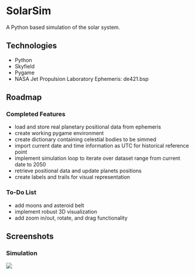 # SolarSim
A Python based simulation of the solar system.

## Technologies
- Python
- Skyfield
- Pygame
- NASA Jet Propulsion Laboratory Ephemeris: de421.bsp

## Roadmap

### Completed Features
- load and store real planetary positional data from ephemeris
- create working pygame environment
- create dictionary containing celestial bodies to be simmed
- import current date and time information as UTC for historical reference point
- implement simulation loop to iterate over dataset range from current date to 2050
- retrieve positional data and update planets positions
- create labels and trails for visual representation

### To-Do List
- add moons and asteroid belt
- implement robust 3D visualization
- add zoom in/out, rotate, and drag functionality

## Screenshots

### Simulation
<img src = "https://media.giphy.com/media/v1.Y2lkPTc5MGI3NjExbjQ5NHFna254YnZkeWU0MDA3aTZkejZscXRldTUwZDd4M2EyZTllNSZlcD12MV9pbnRlcm5hbF9naWZfYnlfaWQmY3Q9Zw/xHAXBsDLEWw33jHfGR/giphy.gif">
